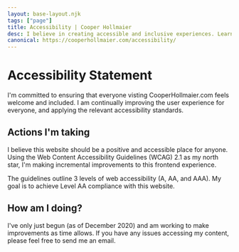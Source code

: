 ```yaml
---
layout: base-layout.njk
tags: ["page"]
title: Accessibility | Cooper Hollmaier
desc: I believe in creating accessible and inclusive experiences. Learn more about what we're doing on cooperhollmaier.com.
canonical: https://cooperhollmaier.com/accessibility/
---
```


# Accessibility Statement

I'm committed to ensuring that everyone visting CooperHollmaier.com feels welcome and included. I am continually improving the user experience for everyone, and applying the relevant accessibility standards.

## Actions I'm taking

I believe this website should be a positive and accessible place for anyone. Using the Web Content Accessibility Guidelines (WCAG) 2.1 as my north star, I'm making incremental improvements to this frontend experience.

The guidelines outline 3 levels of web accessibility (A, AA, and AAA). My goal is to achieve Level AA compliance with this website.

## How am I doing?

I've only just begun (as of December 2020) and am working to make improvements as time allows. If you have any issues accessing my content, please feel free to send me an email.
